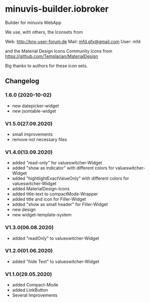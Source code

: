 # minuvis-builder.iobroker
Builder for minuvis WebApp

We use, with others, the Iconsets from

Web: http://knx-user-forum.de Mail: mfd.gfx@gmail.com User: mfd

and the Material Design Icons Community Icons from https://github.com/Templarian/MaterialDesign

Big thanks to authors for these icon sets.

## Changelog

### 1.6.0 (2020-10-02)
* new datepicker-widget
* new jsontable-widget

### V1.5.0(27.09.2020)
* small improvements
* remove not necessary files

### V1.4.0(13.09.2020)
* added "read-only" for valueswitcher-Widget
* added "show as indicator" with different colors for valueswitcher-Widget
* added "hightlightExactValueOnly" with different colors for valueswitcher-Widget
* added MaterialDesign-Icons
* added title-text to compactMode-Wrapper
* added title and icon for Filler-Widget
* added "show as small header" for Filler-Widget
* new design
* new widget-template-system

### V1.3.0(06.08.2020)
* added "readOnly" to valueswitcher-Widget

### V1.2.0(01.06.2020)
* added "hide Text" to valueswitcher-Widget

### V1.1.0(29.05.2020)
* added Compact-Mode
* added LinkButton
* Several Improvements
